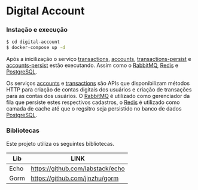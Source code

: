 # Digital Account


### Instação e execução

```sh
$ cd digital-account
$ docker-compose up -d
```

Após a inicilização o serviço [transactions](https://github.com/dalmarcogd/digital-account/tree/master/transactions), [accounts](https://github.com/dalmarcogd/digital-account/tree/master/accounts), [transactions-persist](https://github.com/dalmarcogd/digital-account/tree/master/transactions-persist) e [accounts-persist](https://github.com/dalmarcogd/digital-account/tree/master/accounts-persist) estão executando. Assim como o [RabbitMQ](https://www.rabbitmq.com/), [Redis](https://redis.io/) e [PostgreSQL](https://www.postgresql.org/).

Os serviços [accounts](https://github.com/dalmarcogd/digital-account/tree/master/accounts) e [transactions](https://github.com/dalmarcogd/digital-account/tree/master/transactions) são APIs que disponibilizam métodos HTTP para criação de contas digitais dos usuários e criação de transações para as contas dos usuários. O [RabbitMQ](https://www.rabbitmq.com/) é utilizado como gerenciador da fila que persiste estes respectivos cadastros, o [Redis](https://redis.io/) é utilizado como camada de cache até que o regsitro seja persistido no banco de dados [PostgreSQL](https://www.postgresql.org/).

### Bibliotecas

Este projeto utiliza os seguintes bibliotecas.

| Lib | LINK |
| ------ | ------ |
| Echo | https://github.com/labstack/echo |
| Gorm | https://github.com/jinzhu/gorm |
